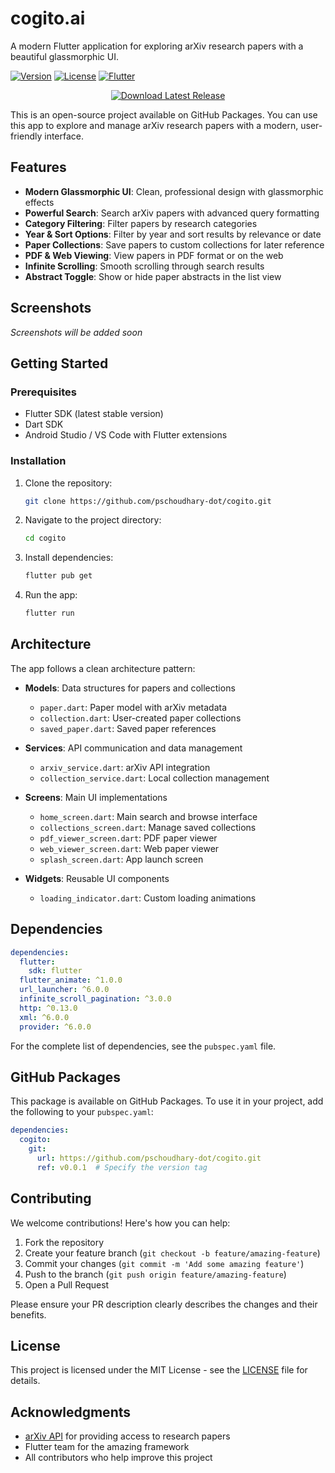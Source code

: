 # cogito.ai

A modern Flutter application for exploring arXiv research papers with a beautiful glassmorphic UI.

[![Version](https://img.shields.io/badge/version-0.0.1-blue.svg)](https://github.com/pschoudhary-dot/cogito/releases)
[![License](https://img.shields.io/badge/license-MIT-green.svg)](LICENSE)
[![Flutter](https://img.shields.io/badge/flutter-stable-blue.svg)](https://flutter.dev)

<div align="center">
  <a href="https://github.com/pschoudhary-dot/cogito/releases/latest">
    <img src="https://img.shields.io/badge/-Download%20Latest%20Release-2ea44f?style=for-the-badge" alt="Download Latest Release">
  </a>
</div>

This is an open-source project available on GitHub Packages. You can use this app to explore and manage arXiv research papers with a modern, user-friendly interface.

## Features

- **Modern Glassmorphic UI**: Clean, professional design with glassmorphic effects
- **Powerful Search**: Search arXiv papers with advanced query formatting
- **Category Filtering**: Filter papers by research categories
- **Year & Sort Options**: Filter by year and sort results by relevance or date
- **Paper Collections**: Save papers to custom collections for later reference
- **PDF & Web Viewing**: View papers in PDF format or on the web
- **Infinite Scrolling**: Smooth scrolling through search results
- **Abstract Toggle**: Show or hide paper abstracts in the list view

## Screenshots

*Screenshots will be added soon*

## Getting Started

### Prerequisites

- Flutter SDK (latest stable version)
- Dart SDK
- Android Studio / VS Code with Flutter extensions

### Installation

1. Clone the repository:
   ```bash
   git clone https://github.com/pschoudhary-dot/cogito.git
   ```

2. Navigate to the project directory:
   ```bash
   cd cogito
   ```

3. Install dependencies:
   ```bash
   flutter pub get
   ```

4. Run the app:
   ```bash
   flutter run
   ```

## Architecture

The app follows a clean architecture pattern:

- **Models**: Data structures for papers and collections
  - `paper.dart`: Paper model with arXiv metadata
  - `collection.dart`: User-created paper collections
  - `saved_paper.dart`: Saved paper references

- **Services**: API communication and data management
  - `arxiv_service.dart`: arXiv API integration
  - `collection_service.dart`: Local collection management

- **Screens**: Main UI implementations
  - `home_screen.dart`: Main search and browse interface
  - `collections_screen.dart`: Manage saved collections
  - `pdf_viewer_screen.dart`: PDF paper viewer
  - `web_viewer_screen.dart`: Web paper viewer
  - `splash_screen.dart`: App launch screen

- **Widgets**: Reusable UI components
  - `loading_indicator.dart`: Custom loading animations

## Dependencies

```yaml
dependencies:
  flutter:
    sdk: flutter
  flutter_animate: ^1.0.0
  url_launcher: ^6.0.0
  infinite_scroll_pagination: ^3.0.0
  http: ^0.13.0
  xml: ^6.0.0
  provider: ^6.0.0
```

For the complete list of dependencies, see the `pubspec.yaml` file.

## GitHub Packages

This package is available on GitHub Packages. To use it in your project, add the following to your `pubspec.yaml`:

```yaml
dependencies:
  cogito:
    git:
      url: https://github.com/pschoudhary-dot/cogito.git
      ref: v0.0.1  # Specify the version tag
```

## Contributing

We welcome contributions! Here's how you can help:

1. Fork the repository
2. Create your feature branch (`git checkout -b feature/amazing-feature`)
3. Commit your changes (`git commit -m 'Add some amazing feature'`)
4. Push to the branch (`git push origin feature/amazing-feature`)
5. Open a Pull Request

Please ensure your PR description clearly describes the changes and their benefits.

## License

This project is licensed under the MIT License - see the [LICENSE](LICENSE) file for details.

## Acknowledgments

- [arXiv API](https://arxiv.org/help/api/index) for providing access to research papers
- Flutter team for the amazing framework
- All contributors who help improve this project
